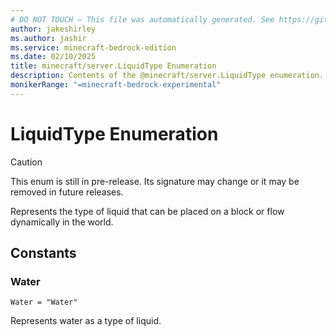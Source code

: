 ```yaml
---
# DO NOT TOUCH — This file was automatically generated. See https://github.com/mojang/minecraftapidocsgenerator to modify descriptions, examples, etc.
author: jakeshirley
ms.author: jashir
ms.service: minecraft-bedrock-edition
ms.date: 02/10/2025
title: minecraft/server.LiquidType Enumeration
description: Contents of the @minecraft/server.LiquidType enumeration.
monikerRange: "=minecraft-bedrock-experimental"
---
```

# LiquidType Enumeration

> [!CAUTION]
> This enum is still in pre-release.  Its signature may change or it may be removed in future releases.

Represents the type of liquid that can be placed on a block or flow dynamically in the world.

## Constants
### **Water**
`Water = "Water"`

Represents water as a type of liquid.
